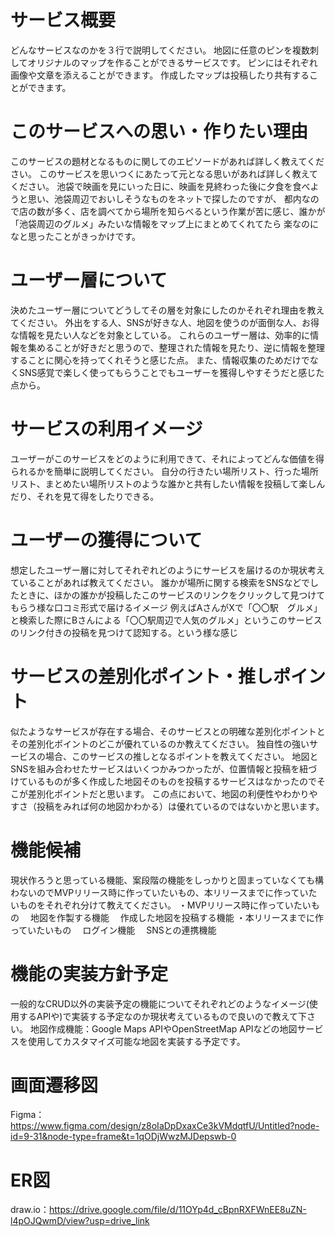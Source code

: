 # サービス概要
どんなサービスなのかを３行で説明してください。
地図に任意のピンを複数刺してオリジナルのマップを作ることができるサービスです。
ピンにはそれぞれ画像や文章を添えることができます。
作成したマップは投稿したり共有することができます。

# このサービスへの思い・作りたい理由
このサービスの題材となるものに関してのエピソードがあれば詳しく教えてください。
このサービスを思いつくにあたって元となる思いがあれば詳しく教えてください。
池袋で映画を見にいった日に、映画を見終わった後に夕食を食べようと思い、池袋周辺でおいしそうなものをネットで探したのですが、
都内なので店の数が多く、店を調べてから場所を知らべるという作業が苦に感じ、誰かが「池袋周辺のグルメ」みたいな情報をマップ上にまとめてくれてたら
楽なのになと思ったことがきっかけです。

# ユーザー層について
決めたユーザー層についてどうしてその層を対象にしたのかそれぞれ理由を教えてください。
外出をする人、SNSが好きな人、地図を使うのが面倒な人、お得な情報を見たい人などを対象としている。
これらのユーザー層は、効率的に情報を集めることが好きだと思うので、整理された情報を見たり、逆に情報を整理することに関心を持ってくれそうと感じた点。
また、情報収集のためだけでなくSNS感覚で楽しく使ってもらうことでもユーザーを獲得しやすそうだと感じた点から。

# サービスの利用イメージ
ユーザーがこのサービスをどのように利用できて、それによってどんな価値を得られるかを簡単に説明してください。
自分の行きたい場所リスト、行った場所リスト、まとめたい場所リストのような誰かと共有したい情報を投稿して楽しんだり、それを見て得をしたりできる。


# ユーザーの獲得について
想定したユーザー層に対してそれぞれどのようにサービスを届けるのか現状考えていることがあれば教えてください。
誰かが場所に関する検索をSNSなどでしたときに、ほかの誰かが投稿したこのサービスのリンクをクリックして見つけてもらう様な口コミ形式で届けるイメージ
例えばAさんがXで「〇〇駅　グルメ」と検索した際にBさんによる「〇〇駅周辺で人気のグルメ」というこのサービスのリンク付きの投稿を見つけて認知する。という様な感じ

# サービスの差別化ポイント・推しポイント
似たようなサービスが存在する場合、そのサービスとの明確な差別化ポイントとその差別化ポイントのどこが優れているのか教えてください。
独自性の強いサービスの場合、このサービスの推しとなるポイントを教えてください。
地図とSNSを組み合わせたサービスはいくつかみつかったが、位置情報と投稿を紐づけているものが多く作成した地図そのものを投稿するサービスはなかったのでそこが差別化ポイントだと思います。
この点において、地図の利便性やわかりやすさ（投稿をみれば何の地図かわかる）は優れているのではないかと思います。

# 機能候補
現状作ろうと思っている機能、案段階の機能をしっかりと固まっていなくても構わないのでMVPリリース時に作っていたいもの、本リリースまでに作っていたいものをそれぞれ分けて教えてください。
・MVPリリース時に作っていたいもの
　地図を作製する機能
　作成した地図を投稿する機能
・本リリースまでに作っていたいもの
　ログイン機能
　SNSとの連携機能
 
# 機能の実装方針予定
一般的なCRUD以外の実装予定の機能についてそれぞれどのようなイメージ(使用するAPIや)で実装する予定なのか現状考えているもので良いので教えて下さい。
地図作成機能：Google Maps APIやOpenStreetMap APIなどの地図サービスを使用してカスタマイズ可能な地図を実装する予定です。

# 画面遷移図
Figma：https://www.figma.com/design/z8oIaDpDxaxCe3kVMdqtfU/Untitled?node-id=9-31&node-type=frame&t=1qODjWwzMJDepswb-0

# ER図
draw.io：https://drive.google.com/file/d/11OYp4d_cBpnRXFWnEE8uZN-l4pOJQwmD/view?usp=drive_link
